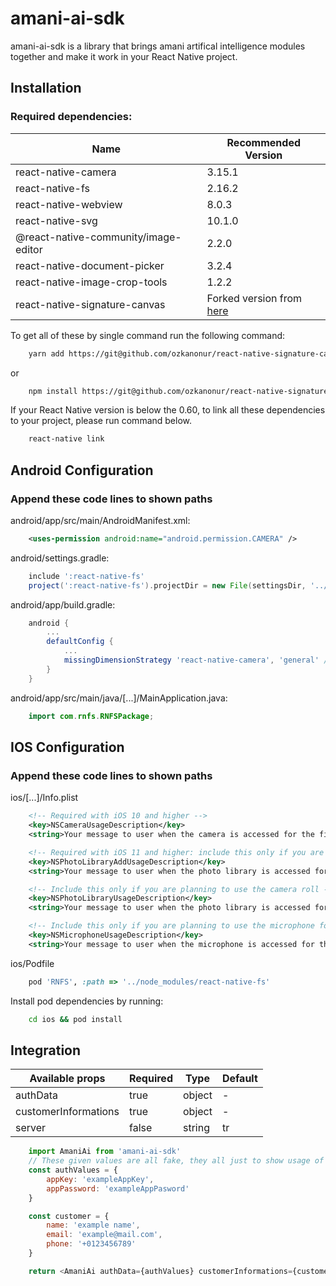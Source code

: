 # amani-ai-sdk

amani-ai-sdk is a library that brings amani artifical intelligence modules together and make it work in your React Native project.

## Installation

### Required dependencies:

| Name | Recommended Version |
| ------ | ------ |
| react-native-camera | 3.15.1 |
| react-native-fs | 2.16.2 |
| react-native-webview | 8.0.3 |
| react-native-svg | 10.1.0 |
| @react-native-community/image-editor | 2.2.0 |
| react-native-document-picker | 3.2.4 |
| react-native-image-crop-tools | 1.2.2 |
| react-native-signature-canvas | Forked version from [here](https://github.com/ozkanonur/react-native-signature-canvas)|

To get all of these by single command run the following command:

```bash
    yarn add https://git@github.com/ozkanonur/react-native-signature-canvas react-native-camera react-native-webview react-native-image-crop-tools@1.2.2 react-native-svg @react-native-community/image-editor react-native-document-picker react-native-fs
```

or

```bash
    npm install https://git@github.com/ozkanonur/react-native-signature-canvas react-native-camera react-native-webview react-native-image-crop-tools@1.2.2 react-native-svg @react-native-community/image-editor react-native-document-picker react-native-fs
```

If your React Native version is below the 0.60,  to link all these dependencies to your project, please run command below.

```bash
    react-native link
```

## Android Configuration

### Append these code lines to shown paths

android/app/src/main/AndroidManifest.xml:
```xml
    <uses-permission android:name="android.permission.CAMERA" />
```

android/settings.gradle:
```gradle
    include ':react-native-fs'
    project(':react-native-fs').projectDir = new File(settingsDir, '../node_modules/react-native-fs/android')
```

android/app/build.gradle:
```gradle
    android {
        ...
        defaultConfig {
            ...
            missingDimensionStrategy 'react-native-camera', 'general' // <--- insert this line
        }
    }
```

android/app/src/main/java/[...]/MainApplication.java:
```java
    import com.rnfs.RNFSPackage;
```


## IOS Configuration

### Append these code lines to shown paths

ios/[...]/Info.plist
```xml
    <!-- Required with iOS 10 and higher -->
    <key>NSCameraUsageDescription</key>
    <string>Your message to user when the camera is accessed for the first time</string>

    <!-- Required with iOS 11 and higher: include this only if you are planning to use the camera roll -->
    <key>NSPhotoLibraryAddUsageDescription</key>
    <string>Your message to user when the photo library is accessed for the first time</string>

    <!-- Include this only if you are planning to use the camera roll -->
    <key>NSPhotoLibraryUsageDescription</key>
    <string>Your message to user when the photo library is accessed for the first time</string>

    <!-- Include this only if you are planning to use the microphone for video recording -->
    <key>NSMicrophoneUsageDescription</key>
    <string>Your message to user when the microphone is accessed for the first time</string>
```

ios/Podfile
```ruby
    pod 'RNFS', :path => '../node_modules/react-native-fs'
```

Install pod dependencies by running:

```bash
    cd ios && pod install
```

## Integration

| Available props | Required | Type | Default |
| ------ | ------ | ------ | ------|
| authData | true | object | - |
| customerInformations | true | object | - |
| server | false | string | tr |

```js
    import AmaniAi from 'amani-ai-sdk'
    // These given values are all fake, they all just to show usage of this package.
    const authValues = {
        appKey: 'exampleAppKey',
        appPassword: 'exampleAppPasword'
    }

    const customer = {
        name: 'example name',
        email: 'example@mail.com',
        phone: '+0123456789'
    }

    return <AmaniAi authData={authValues} customerInformations={customer} server="uae" />
```